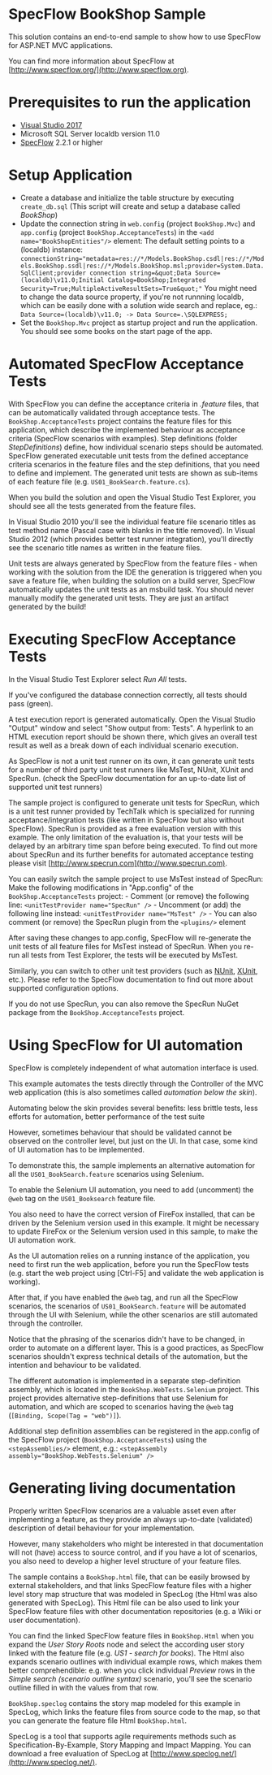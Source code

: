 SpecFlow BookShop Sample
========================

This solution contains an end-to-end sample to show how to use SpecFlow for 
ASP.NET MVC applications.

You can find more information about SpecFlow at [http://www.specflow.org/](http://www.specflow.org).

Prerequisites to run the application
====================================

- [Visual Studio 2017](https://www.visualstudio.com/downloads/)
- Microsoft SQL Server localdb version 11.0
- [SpecFlow](http://www.specflow.org/) 2.2.1 or higher


Setup Application
=================

- Create a database and initialize the table structure by executing `create_db.sql`
  (This script will create and setup a database called *BookShop*)
- Update the connection string in 
  `web.config` (project `BookShop.Mvc`) and `app.config` (project `BookShop.AcceptanceTests`)
  in the `<add name="BookShopEntities"/>` element:
  The default setting points to a (localdb) instance:
  `connectionString="metadata=res://*/Models.BookShop.csdl|res://*/Models.BookShop.ssdl|res://*/Models.BookShop.msl;provider=System.Data.SqlClient;provider connection string=&quot;Data Source=(localdb)\v11.0;Initial Catalog=BookShop;Integrated Security=True;MultipleActiveResultSets=True&quot;"`
  You might need to change the data source property, if you're not runnning localdb, 
  which can be easily done with a solution wide search and replace, eg.:
    `Data Source=(localdb)\v11.0; -> Data Source=.\SQLEXPRESS;`
- Set the `BookShop.Mvc` project as startup project and run the application. You 
  should see some books on the start page of the app. 


Automated SpecFlow Acceptance Tests
===================================

With SpecFlow you can define the acceptance criteria in *.feature* files, that 
can be automatically validated through acceptance tests. 
The `BookShop.AcceptanceTests` project contains the feature files for this application,
which describe the implemented behaviour as acceptance criteria (SpecFlow scenarios with examples).
Step definitions (folder *StepDefinitions*) define, how individual scenario steps should be automated.
SpecFlow generated executable unit tests from the defined acceptance criteria scenarios
in the feature files and the step definitions, that you need to define and implement.
The generated unit tests are shown as sub-items of each feature file (e.g. `US01_BookSearch.feature.cs`).

When you build the solution and open the Visual Studio Test Explorer, you should
see all the tests generated from the feature files.

In Visual Studio 2010 you'll see the individual feature file scenario titles
as test method name (Pascal case with blanks in the title removed).
In Visual Studio 2012 (which provides better test runner integration), you'll directly
see the scenario title names as written in the feature files.

Unit tests are always generated by SpecFlow from the feature files -
when working with the solution from the IDE the generation is triggered when you save a feature file,
when building the solution on a build server, SpecFlow automatically updates the unit tests as an msbuild task.
You should never manually modify the generated unit tests. They are just an artifact generated by the build!


Executing SpecFlow Acceptance Tests
===================================

In the Visual Studio Test Explorer select *Run All* tests.

If you've configured the database connection correctly, all tests should pass (green).

A test execution report is generated automatically.
Open the Visual Studio "Output" window and select "Show output from: Tests".
A hyperlink to an HTML execution report should be shown there, which gives an overall test result as well as a break down of each individual scenario execution.

As SpecFlow is not a unit test runner on its own, it can generate unit tests for a number of third party unit test runners like MsTest, NUnit, XUnit and SpecRun.
(check the SpecFlow documentation for an up-to-date list of supported unit test runners)

The sample project is configured to generate unit tests for SpecRun, which is a
unit test runner provided by TechTalk which is specialized for running acceptance/integration tests
(like written in SpecFlow but also without SpecFlow).
SpecRun is provided as a free evaluation version with this example. The only
limitation of the evaluation is, that your tests will be delayed by an arbitrary 
time span before being executed.
To find out more about SpecRun and its further benefits for automated acceptance testing
please visit [http://www.specrun.com](http://www.specrun.com).

You can easily switch the sample project to use MsTest instead of SpecRun:
Make the following modifications in "App.config" of the `BookShop.AcceptanceTests` project:
	- Comment (or remove) the following line:
	`<unitTestProvider name="SpecRun" />`
	- Uncomment (or add) the following line instead:
	`<unitTestProvider name="MsTest" />`
	- You can also comment (or remove) the SpecRun plugin from the `<plugins/>` element

After saving these changes to app.config, SpecFlow will re-generate the unit tests
of all feature files for MsTest instead of SpecRun. When you re-run all tests from
Test Explorer, the tests will be executed by MsTest.

Similarly, you can switch to other unit test providers (such as [NUnit](http://nunit.org/), [XUnit](https://xunit.github.io/), etc.).
Please refer to the SpecFlow documentation to find out more about supported configuration options.

If you do not use SpecRun, you can also remove the SpecRun NuGet package from the `BookShop.AcceptanceTests` project. 


Using SpecFlow for UI automation
================================

SpecFlow is completely independent of what automation interface is used.

This example automates the tests directly through the Controller of the
MVC web application (this is also sometimes called *automation below the skin*).

Automating below the skin provides several benefits:
less brittle tests, less efforts for automation, better performance of the test suite

However, sometimes behaviour that should be validated cannot be observed
on the controller level, but just on the UI. In that case, some kind of
UI automation has to be implemented.

To demonstrate this, the sample implements an alternative automation for all the
`US01_BookSearch.feature` scenarios using Selenium.

To enable the Selenium UI automation, you need to add (uncomment) the
`@web` tag on the `US01_Booksearch` feature file.

You also need to have the correct version of FireFox installed, that can be
driven by the Selenium version used in this example. It might be necessary
to update FireFox or the Selenium version used in this sample, to make
the UI automation work.

As the UI automation relies on a running instance of the application,
you need to first run the web application, before you run the SpecFlow tests
(e.g. start the web project using [Ctrl-F5] and validate the web application is working).

After that, if you have enabled the `@web` tag, and run all the SpecFlow scenarios,
the scenarios of `US01_BookSearch.feature` will be automated through the UI
with Selenium, while the other scenarios are still automated through the controller.

Notice that the phrasing of the scenarios didn't have to be changed, in order
to automate on a different layer. This is a good practices, as SpecFlow scenarios
shouldn't express technical details of the automation, but the intention and
behaviour to be validated.

The different automation is implemented in a separate step-definition assembly,
which is located in the `BookShop.WebTests.Selenium` project.
This project provides alternative step-definitions that use Selenium for automation,
and which are scoped to scenarios having the `@web` tag (`[Binding, Scope(Tag = "web")]`).

Additional step definition assemblies can be registered in the app.config of the
SpecFlow project (`BookShop.AcceptanceTests`) using the `<stepAssemblies/>` element, e.g.:
`<stepAssembly assembly="BookShop.WebTests.Selenium" />`


Generating living documentation
===============================

Properly written SpecFlow scenarios are a valuable asset even after implementing
a feature, as they provide an always up-to-date (validated) description of detail
behaviour for your implementation.

However, many stakeholders who might be interested in that documentation will not
(have) access to source control, and if you have a lot of scenarios, you also need
to develop a higher level structure of your feature files.

The sample contains a `BookShop.html` file, that can be easily browsed by external
stakeholders, and that links SpecFlow feature files with a higher level story map 
structure that was modeled in SpecLog (the Html was also generated with SpecLog).
This Html file can be also used to link your SpecFlow feature files with other
documentation repositories (e.g. a Wiki or user documentation).

You can find the linked SpecFlow feature files in `BookShop.Html` when you expand
the *User Story Roots* node and select the according user story linked with 
the feature file (e.g. *US1 - search for books*). The Html also expands scenario
outlines with individual example rows, which makes them better comprehendible:
e.g. when you click individual *Preview* rows in the 
*Simple search (scenario outline syntax)* scenario, you'll see the scenario
outline filled in with the values from that row.

`BookShop.speclog` contains the story map modeled for this example in SpecLog, 
which links the feature files from source code to the map, so that you
can generate the feature file Html `BookShop.html`.

SpecLog is a tool that supports agile requirements methods such as
Specification-By-Example, Story Mapping and Impact Mapping.
You can download a free evaluation of SpecLog at [http://www.speclog.net/](http://www.speclog.net/).

